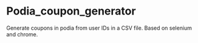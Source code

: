 # Podia_coupon_generator
Generate coupons in podia from user IDs in a CSV file. Based on selenium and chrome.
